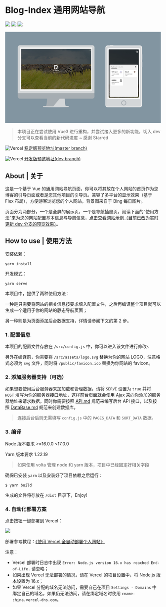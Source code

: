 # Blog-Index 通用网站导航

![](https://img.shields.io/badge/Base-Vue2.2-brightgreen.svg)
![](https://img.shields.io/badge/Build-Vue--Cli3-orange.svg)
![](https://img.shields.io/badge/Installer-Yarn-blue.svg)

![](./demo/show.png)

> 本项目正在尝试使用 Vue3 进行重构，并尝试接入更多的新功能，切入 dev 分支可以查看当前的新代码进度 ~ 感谢 Starred

![Vercel](https://therealsujitk-vercel-badge.vercel.app/?app=blog-index) [稳定版预览地址(master branch)](https://blog-index-dev.esunr.xyz/)

![Vercel](https://therealsujitk-vercel-badge.vercel.app/?app=blog-index-git-dev-esunr) [开发版预览地址(dev branch)](https://blog-index-dev.esunr.xyz/)

## About | 关于

这是一个基于 Vue 的通用网站导航页面，你可以将其放在个人网站的首页作为您博客的引导页面或者是您其他项目的引导页。兼容了多平台的显示效果（基于 Flex 布局），方便游客浏览您的个人网站，背景图来自于 Bing 每日图片。

页面分为两部分，一个是全屏的展示页，一个是导航抽屉页，阅读下面的“使用方法”来为您的网站配置基本信息与导航信息，[点击查看网站示例（目前已改为实时更新 dev 分支的预览效果）](https://www.esunr.xyz)。

## How to use | 使用方法

安装依赖：

```shell
yarn install
```

开发模式：

```shell
yarn serve
```

本项目中，提供了两种使用方法：

一种是只需要将网站的相关信息按要求填入配置文件，之后再编译整个项目就可以生成一个适用于你的网站的静态导航页面；

另一种则是为页面添加后台数据支持，详情请参阅下文的第 2 步。

### 1. 配置信息

本项目的配置文件存放在 `/src/config.js` 中，你可以进入该文件进行修改~

另外在编译前，你需要将 `/src/assets/logo.svg` 替换为你的网站 LOGO，注意格式必须为 `svg` 文件，同时将 `/public/favicon.ico` 替换为你网站的 favicon。

### 2. 添加服务器支持（可选）

如果想要使用后台服务器来加加载和管理数据，请将 `SERVE` 设置为 `true` 并将 `HOST` 填写为你的服务器接口地址，这样前台页面就会使用 Ajax 来向你添加的服务器地址来请求数据。同时你需要按照 [API.md](./API.md) 规范来编写后台 API 接口，以及按照 [DataBase.md](./DataBase.md) 规范来创建数据库。

> 连接后台后则无需填写 `config.js` 中的 `PAGES_DATA` 和 `SORT_DATA` 数据。

### 3. 编译

Node 版本要求 >=16.0.0 <17.0.0

Yarn 版本要求 1.22.19

> 如果使用 volta 管理 node 和 yarn 版本，项目中已经固定好相关字段

确保已安装 `yarn` 以及安装好了项目依赖之后运行：

```
$ yarn build
```

生成的文件将存放在 `/dist` 目录下，Enjoy!

### 4. 自动化部署方案

点击按钮一键部署到 Vercel：

[![](https://vercel.com/button)](https://vercel.com/new/clone?s=https%3A%2F%2Fgithub.com%2FEsunR%2FBlog-Index)

部署参考教程：[《使用 Vercel 全自动部署个人网站》](https://blog.esunr.xyz/2022/07/0cce6064286a.html)

注意：

- Vercel 部署时日志中出现 `Error: Node.js version 16.x has reached End-of-Life.` 请忽略；
- 如果出现 Vercel 无法部署的情况，请在 Vercel 的项目设置中，将 Node.js 版本设置为 16.x；
- 如果 Vercel 分配的域名无法访问，需要自己在项目 `Settings - Domains` 中绑定自己的域名，如果仍无法访问，请在绑定域名时使用 `cname-china.vercel-dns.com`。
